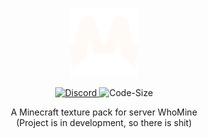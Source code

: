 <p align="center">
  <img src="https://raw.githubusercontent.com/MinersStudios/.github/main/assets/logos/logo_white.png" alt="MinersStudios">
</p>

<p align="center">
  <a href="https://whomine.ga/discord">
    <img src="https://discordapp.com/api/guilds/928575868643733535/widget.png?style=shield" alt="Discord">
  </a>
  <img src="https://img.shields.io/github/languages/code-size/minersstudios/msTextures.svg" alt="Code-Size">
</p>

<p align="center">
A Minecraft texture pack for server WhoMine <br>
  (Project is in development, so there is shit)
</p>
  
